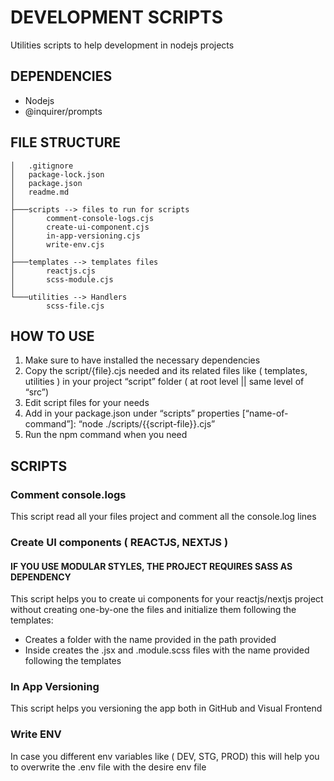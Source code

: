 # **DEVELOPMENT SCRIPTS**

Utilities scripts to help development in nodejs projects

## DEPENDENCIES

- Nodejs
- @inquirer/prompts

## FILE STRUCTURE

```
│   .gitignore
│   package-lock.json
│   package.json
│   readme.md
│
├───scripts --> files to run for scripts
│       comment-console-logs.cjs
│       create-ui-component.cjs
│       in-app-versioning.cjs
│       write-env.cjs
│
├───templates --> templates files
│       reactjs.cjs
│       scss-module.cjs
│
└───utilities --> Handlers
        scss-file.cjs
```

## HOW TO USE

1. Make sure to have installed the necessary dependencies
2. Copy the script/{file}.cjs needed and its related files like ( templates, utilities ) in your project “script” folder ( at root level || same level of “src”)
3. Edit script files for your needs
4. Add in your package.json under “scripts” properties [“name-of-command”]: “node ./scripts/{{script-file}}.cjs”
5. Run the npm command when you need

## SCRIPTS

### Comment console.logs

This script read all your files project and comment all the console.log lines

### Create UI components ( REACTJS, NEXTJS )

#### IF YOU USE MODULAR STYLES, THE PROJECT REQUIRES SASS AS DEPENDENCY

This script helps you to create ui components for your reactjs/nextjs project without creating one-by-one the files and initialize them following the templates:

- Creates a folder with the name provided in the path provided
- Inside creates the .jsx and .module.scss files with the name provided following the templates

### In App Versioning

This script helps you versioning the app both in GitHub and Visual Frontend

### Write ENV

In case you different env variables like ( DEV, STG, PROD) this will help you to overwrite the .env file with the desire env file
